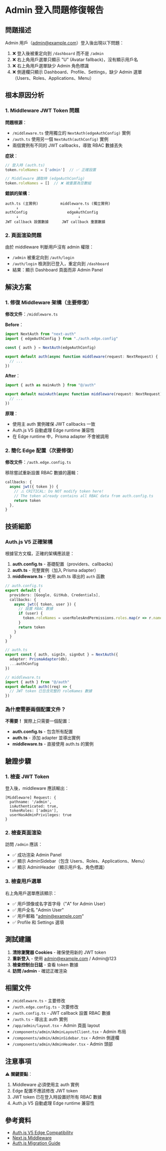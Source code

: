 # Admin 登入問題修復報告

## 問題描述

Admin 用戶（admin@example.com）登入後出現以下問題：

1. ❌ 登入後被重定向到 `/dashboard` 而不是 `/admin`
2. ❌ 右上角用戶選單只顯示 "U" (Avatar fallback)，沒有顯示用戶名
3. ❌ 右上角用戶選單缺少 Admin 角色標識
4. ❌ 側邊欄只顯示 Dashboard、Profile、Settings，缺少 Admin 選單（Users、Roles、Applications、Menu）

## 根本原因分析

### 1. Middleware JWT Token 問題

**問題根源**：
- `/middleware.ts` 使用獨立的 `NextAuth(edgeAuthConfig)` 實例
- `/auth.ts` 使用另一個 `NextAuth(authConfig)` 實例
- 兩個實例有不同的 JWT callbacks，導致 RBAC 數據丟失

**症狀**：
```typescript
// 登入時 (auth.ts)
token.roleNames = ['admin']  // ✅ 正確設置

// Middleware 讀取時 (edgeAuthConfig)
token.roleNames = []  // ❌ 被重置為空數組
```

**錯誤的架構**：
```
auth.ts (主實例)          middleware.ts (獨立實例)
     ↓                           ↓
authConfig                  edgeAuthConfig
     ↓                           ↓
JWT callback 設置數據      JWT callback 重置數據
```

### 2. 頁面渲染問題

由於 middleware 判斷用戶沒有 admin 權限：
- `/admin` 被重定向到 `/auth/login`
- `/auth/login` 檢測到已登入，重定向到 `/dashboard`
- 結果：顯示 Dashboard 頁面而非 Admin Panel

## 解決方案

### 1. 修復 Middleware 架構（主要修復）

**修改文件**：`/middleware.ts`

**Before**：
```typescript
import NextAuth from "next-auth"
import { edgeAuthConfig } from "./auth.edge.config"

const { auth } = NextAuth(edgeAuthConfig)

export default auth(async function middleware(request: NextRequest) {
  // ...
})
```

**After**：
```typescript
import { auth as mainAuth } from "@/auth"

export default mainAuth(async function middleware(request: NextRequest) {
  // ...
})
```

**原理**：
- 使用主 auth 實例確保 JWT callbacks 一致
- Auth.js V5 自動處理 Edge runtime 兼容性
- 在 Edge runtime 中，Prisma adapter 不會被調用

### 2. 簡化 Edge 配置（次要修復）

**修改文件**：`/auth.edge.config.ts`

移除嘗試重新設置 RBAC 數據的邏輯：

```typescript
callbacks: {
  async jwt({ token }) {
    // ⚠️ CRITICAL: Do NOT modify token here!
    // The token already contains all RBAC data from auth.config.ts
    return token
  },
}
```

## 技術細節

### Auth.js V5 正確架構

根據官方文檔，正確的架構應該是：

1. **auth.config.ts** - 基礎配置（providers、callbacks）
2. **auth.ts** - 完整實例（加入 Prisma adapter）
3. **middleware.ts** - 使用 auth.ts 導出的 `auth` 函數

```typescript
// auth.config.ts
export default {
  providers: [Google, GitHub, Credentials],
  callbacks: {
    async jwt({ token, user }) {
      // 設置 RBAC 數據
      if (user) {
        token.roleNames = userRolesAndPermissions.roles.map(r => r.name)
      }
      return token
    }
  }
}

// auth.ts
export const { auth, signIn, signOut } = NextAuth({
  adapter: PrismaAdapter(db),
  ...authConfig
})

// middleware.ts
import { auth } from "@/auth"
export default auth((req) => {
  // JWT token 已包含完整的 roleNames 數據
})
```

### 為什麼需要兩個配置文件？

**不需要！** 實際上只需要一個配置：

- **auth.config.ts** - 包含所有配置
- **auth.ts** - 添加 adapter 並導出實例
- **middleware.ts** - 直接使用 auth.ts 的實例

## 驗證步驟

### 1. 檢查 JWT Token

登入後，middleware 應該輸出：

```
[Middleware] Request: {
  pathname: '/admin',
  isAuthenticated: true,
  tokenRoles: ['admin'],
  userHasAdminPrivileges: true
}
```

### 2. 檢查頁面渲染

訪問 `/admin` 應該：
- ✅ 成功渲染 Admin Panel
- ✅ 顯示 AdminSidebar（包含 Users、Roles、Applications、Menu）
- ✅ 顯示 AdminHeader（顯示用戶名、角色標識）

### 3. 檢查用戶選單

右上角用戶選單應該顯示：
- ✅ 用戶頭像或名字首字母（"A" for Admin User）
- ✅ 用戶全名 "Admin User"
- ✅ 用戶郵箱 "admin@example.com"
- ✅ Profile 和 Settings 選項

## 測試建議

1. **清除瀏覽器 Cookies** - 確保使用新的 JWT token
2. **重新登入** - 使用 admin@example.com / Admin@123
3. **檢查控制台日誌** - 查看 token 數據
4. **訪問 /admin** - 確認正確渲染

## 相關文件

- `/middleware.ts` - 主要修改
- `/auth.edge.config.ts` - 次要修改
- `/auth.config.ts` - JWT callback 設置 RBAC 數據
- `/auth.ts` - 導出主 auth 實例
- `/app/admin/layout.tsx` - Admin 頁面 layout
- `/components/admin/AdminLayoutClient.tsx` - Admin 布局
- `/components/admin/AdminSidebar.tsx` - Admin 側邊欄
- `/components/admin/AdminHeader.tsx` - Admin 頭部

## 注意事項

⚠️ **關鍵要點**：
1. Middleware 必須使用主 auth 實例
2. Edge 配置不應該修改 JWT token
3. JWT token 已在登入時設置好所有 RBAC 數據
4. Auth.js V5 自動處理 Edge runtime 兼容性

## 參考資料

- [Auth.js V5 Edge Compatibility](https://authjs.dev/guides/edge-compatibility)
- [Next.js Middleware](https://nextjs.org/docs/app/building-your-application/routing/middleware)
- [Auth.js Migration Guide](https://authjs.dev/getting-started/migrating-to-v5)
